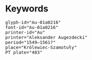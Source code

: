 # Keywords
<pre>
glyph-id="Au-01a0216"
font-id="Au-01a0216"
printer-id="Au"
printer="Aleksander Augezdecki"
period="1549–1561?"
place="Królewiec-Szamotuły"
PT plate="403"
</pre>
